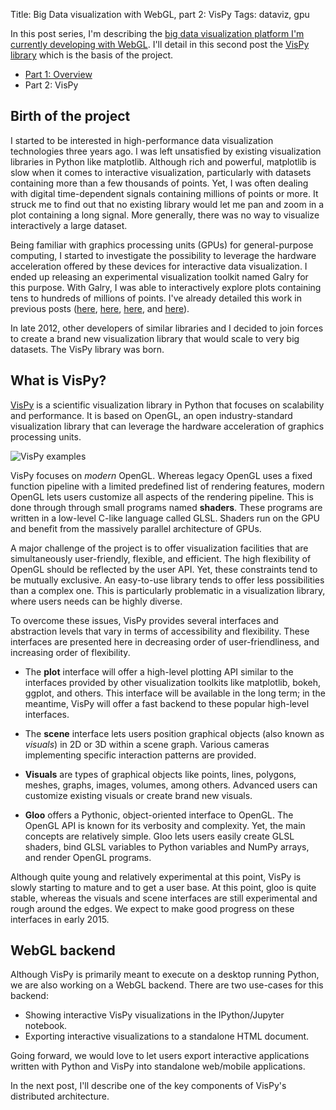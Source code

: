 Title: Big Data visualization with WebGL, part 2: VisPy
Tags: dataviz, gpu

In this post series, I'm describing the [big data visualization platform I'm currently developing with WebGL](http://collaborate.mozillascience.org/projects/hpdataVis). I'll detail in this second post the [VisPy library](http://vispy.org) which is the basis of the project.

<!-- PELICAN_END_SUMMARY -->

* [Part 1: Overview]({filename}2014-10-15-big-data-visualization-webgl-part1.md)
* Part 2: VisPy

## Birth of the project

I started to be interested in high-performance data visualization technologies three years ago. I was left unsatisfied by existing visualization libraries in Python like matplotlib. Although rich and powerful, matplotlib is slow when it comes to interactive visualization, particularly with datasets containing more than a few thousands of points. Yet, I was often dealing with digital time-dependent signals containing millions of points or more. It struck me to find out that no existing library would let me pan and zoom in a plot containing a long signal. More generally, there was no way to visualize interactively a large dataset.

Being familiar with graphics processing units (GPUs) for general-purpose computing, I started to investigate the possibility to leverage the hardware acceleration offered by these devices for interactive data visualization. I ended up releasing an experimental visualization toolkit named Galry for this purpose. With Galry, I was able to interactively explore plots containing tens to hundreds of millions of points. I've already detailed this work in previous posts ([here]({filename}2012-10-24-introducing-galry.md), [here]({filename}2012-11-05-shaders-opengl.md), [here]({filename}2012-11-30-galrys-story-or-the-quest-of-multi-million-plots.md), and [here]({filename}2013-04-04-hardware-accelerated-interactive-data-visualization-in-python.md)).

In late 2012, other developers of similar libraries and I decided to join forces to create a brand new visualization library that would scale to very big datasets. The VisPy library was born.

## What is VisPy?

[VisPy](http://vispy.org) is a scientific visualization library in Python that focuses on scalability and performance. It is based on OpenGL, an open industry-standard visualization library that can leverage the hardware acceleration of graphics processing units.

![VisPy examples]({filename}images/vispy-examples.png)

VisPy focuses on *modern* OpenGL. Whereas legacy OpenGL uses a fixed function pipeline with a limited predefined list of rendering features, modern OpenGL lets users customize all aspects of the rendering pipeline. This is done through through small programs named **shaders**. These programs are written in a low-level C-like language called GLSL. Shaders run on the GPU and benefit from the massively parallel architecture of GPUs.

A major challenge of the project is to offer visualization facilities that are simultaneously user-friendly, flexible, and efficient. The high flexibility of OpenGL should be reflected by the user API. Yet, these constraints tend to be mutually exclusive. An easy-to-use library tends to offer less possibilities than a complex one. This is particularly problematic in a visualization library, where users needs can be highly diverse.

To overcome these issues, VisPy provides several interfaces and abstraction levels that vary in terms of accessibility and flexibility. These interfaces are presented here in decreasing order of user-friendliness, and increasing order of flexibility.

* The **plot** interface will offer a high-level plotting API similar to the interfaces provided by other visualization toolkits like matplotlib, bokeh, ggplot, and others. This interface will be available in the long term; in the meantime, VisPy will offer a fast backend to these popular high-level interfaces.

* The **scene** interface lets users position graphical objects (also known as *visuals*) in 2D or 3D within a scene graph. Various cameras implementing specific interaction patterns are provided.

* **Visuals** are types of graphical objects like points, lines, polygons, meshes, graphs, images, volumes, among others. Advanced users can customize existing visuals or create brand new visuals.

* **Gloo** offers a Pythonic, object-oriented interface to OpenGL. The OpenGL API is known for its verbosity and complexity. Yet, the main concepts are relatively simple. Gloo lets users easily create GLSL shaders, bind GLSL variables to Python variables and NumPy arrays, and render OpenGL programs.

Although quite young and relatively experimental at this point, VisPy is slowly starting to mature and to get a user base. At this point, gloo is quite stable, whereas the visuals and scene interfaces are still experimental and rough around the edges. We expect to make good progress on these interfaces in early 2015.

## WebGL backend

Although VisPy is primarily meant to execute on a desktop running Python, we are also working on a WebGL backend. There are two use-cases for this backend:

* Showing interactive VisPy visualizations in the IPython/Jupyter notebook.
* Exporting interactive visualizations to a standalone HTML document.

Going forward, we would love to let users export interactive applications written with Python and VisPy into standalone web/mobile applications.

In the next post, I'll describe one of the key components of VisPy's distributed architecture.
